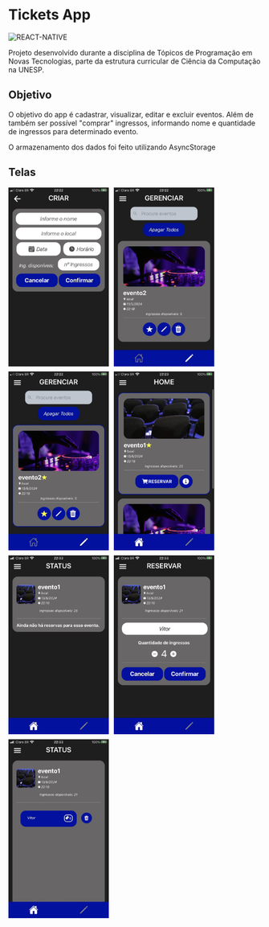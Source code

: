 # Tickets App

![REACT-NATIVE](https://img.shields.io/badge/React_Native-20232A?style=for-the-badge&logo=react&logoColor=61DAFB)

Projeto desenvolvido durante a disciplina de Tópicos de Programação em Novas Tecnologias, parte da estrutura curricular de Ciência da Computação na UNESP.

## Objetivo

O objetivo do app é cadastrar, visualizar, editar e excluir eventos. Além de também ser possível "comprar" ingressos, informando nome e quantidade de ingressos para determinado evento.

O armazenamento dos dados foi feito utilizando AsyncStorage

## Telas

<div style="display: flex; flex-wrap: wrap; gap: 10px;">
  <img src="images/IMG_2015.PNG" width="200"/>
  <img src="images/IMG_2016.PNG" width="200"/>
  <img src="images/IMG_2019.PNG" width="200"/>
  <img src="images/IMG_2021.PNG" width="200"/>
  <img src="images/IMG_2025.PNG" width="200"/>
  <img src="images/IMG_2028.PNG" width="200"/>
  <img src="images/IMG_2029.PNG" width="200"/>
</div>
